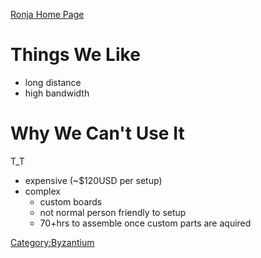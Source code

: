 [Ronja Home Page](http://ronja.twibright.com/)

# Things We Like

-   long distance
-   high bandwidth

# Why We Can't Use It

T_T

-   expensive (\~\$120USD per setup)
-   complex
    -   custom boards
    -   not normal person friendly to setup
    -   70+hrs to assemble once custom parts are aquired

[Category:Byzantium](Category:Byzantium)
